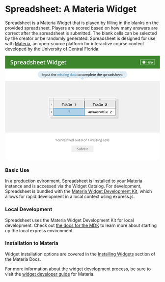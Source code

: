 # Spreadsheet: A Materia Widget

Spreadsheet is a Materia Widget that is played by filling in the blanks on the provided spreadsheet. Players are scored based on how many answers are correct after the spreadsheet is submitted. The blank cells can be selected by the creator or be randomly generated. Spreadsheet is designed for use with [Materia](https://github.com/ucfopen/Materia), an open-source platform for interactive course content developed by the University of Central Florida.

![Spreadsheet Player](src/_screen-shots/1.png)

### Basic Use

In a production evironment, Spreadsheet is installed to your Materia instance and is accessed via the Widget Catalog. For development, Spreadsheet is bundled with the [Materia Widget Development Kit](https://github.com/ucfopen/Materia-Widget-Dev-Kit), which allows for rapid development in a local context using express.js.

### Local Development

Spreadsheet uses the Materia Widget Development Kit for local development. Check out [the docs for the MDK](https://ucfopen.github.io/Materia-Docs/develop/materia-widget-development-kit.html) to learn more about starting up the local express environment.

### Installation to Materia

Widget installation options are covered in the [Installing Widgets](https://ucfopen.github.io/Materia-Docs/admin/installing-widgets.html) section of the Materia Docs.

For more information about the widget development process, be sure to visit the [widget developer guide](https://ucfopen.github.io/Materia-Docs/develop/widget-developer-guide.html) for Materia.